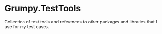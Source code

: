 # Grumpy.TestTools
Collection of test tools and references to other packages and libraries that I use for my test cases.
